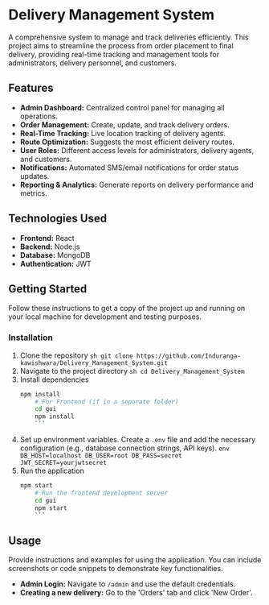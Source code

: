 # Delivery Management System

A comprehensive system to manage and track deliveries efficiently. This project aims to streamline the process from order placement to final delivery, providing real-time tracking and management tools for administrators, delivery personnel, and customers.

## Features

- **Admin Dashboard:** Centralized control panel for managing all operations.
- **Order Management:** Create, update, and track delivery orders.
- **Real-Time Tracking:** Live location tracking of delivery agents.
- **Route Optimization:** Suggests the most efficient delivery routes.
- **User Roles:** Different access levels for administrators, delivery agents, and customers.
- **Notifications:** Automated SMS/email notifications for order status updates.
- **Reporting & Analytics:** Generate reports on delivery performance and metrics.

## Technologies Used

- **Frontend:** React
- **Backend:** Node.js
- **Database:** MongoDB
- **Authentication:** JWT

## Getting Started

Follow these instructions to get a copy of the project up and running on your local machine for development and testing purposes.

### Installation

1.  Clone the repository
    `sh
git clone https://github.com/Induranga-kawishwara/Delivery_Management_System.git
`
2.  Navigate to the project directory
    `sh
cd Delivery_Management_System
`
3.  Install dependencies
    ````sh # For Node.js backend
    npm install
        # For Frontend (if in a separate folder)
        cd gui
        npm install
        ```
    ````
4.  Set up environment variables. Create a `.env` file and add the necessary configuration (e.g., database connection strings, API keys).
    `env
DB_HOST=localhost
DB_USER=root
DB_PASS=secret
JWT_SECRET=yourjwtsecret
`
5.  Run the application
    ````sh # Run the backend server
    npm start
        # Run the frontend development server
        cd gui
        npm start
        ```
    ````

## Usage

Provide instructions and examples for using the application. You can include screenshots or code snippets to demonstrate key functionalities.

- **Admin Login:** Navigate to `/admin` and use the default credentials.
- **Creating a new delivery:** Go to the 'Orders' tab and click 'New Order'.
